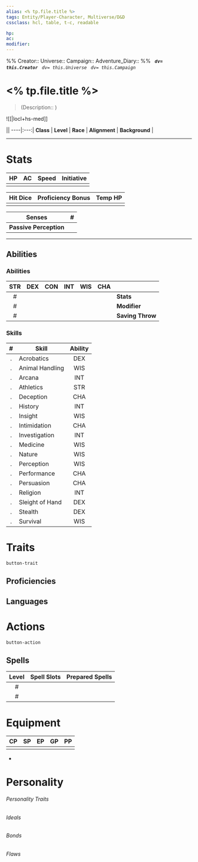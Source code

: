 ```yaml
---
alias: <% tp.file.title %>
tags: Entity/Player-Character, Multiverse/D&D
cssclass: hcl, table, t-c, readable

hp: 
ac: 
modifier: 
---
```

%%
Creator:: 
Universe:: 
Campaign:: 
Adventure_Diary:: 
%%
<i>**` dv= this.Creator`**
` dv= this.Universe`
` dv= this.Campaign`</i>

# <% tp.file.title %>
> (Description:: )

![[|locl+hs-med]] <i>[]()</i>

||
----|:---:|
**Class** | 
**Level** | 
**Race** | 
**Alignment** | 
**Background** | 

---
# Stats
HP | AC | Speed | Initiative |
:---:|:---:|:---:|:---:|
||||

Hit Dice | Proficiency Bonus | Temp HP | 
:---:|:---:|:---:|
|||

Senses | \# |
---|---|
**Passive Perception** ||

---
## Abilities
### Abilities
STR | DEX | CON | INT | WIS | CHA ||
:---:|:----:|:----:|:---:|:---:|:---:|---|
\# |  |  |  |  |  | **Stats** |
\# |  |  |  |  |  | **Modifier** |
\# |  |  |  |  |  | **Saving Throw** |


### Skills
\# | Skill | Ability |
:--:|-----|:------:|
.| Acrobatics | DEX |
.| Animal Handling | WIS |
.| Arcana | INT |
.| Athletics | STR |
.| Deception | CHA |
.| History | INT |
.| Insight | WIS |
.| Intimidation | CHA |
.| Investigation | INT |
.| Medicine | WIS |
.| Nature | WIS |
.| Perception | WIS |
.| Performance | CHA |
.| Persuasion | CHA |
.| Religion | INT |
.| Sleight of Hand | DEX |
.| Stealth | DEX |
.| Survival | WIS |

# Traits

`button-trait`


## Proficiencies

## Languages


# Actions

`button-action`

## Spells
Level |Spell Slots | Prepared Spells |
:---:|:---:|:---:|
\# |||
\# |||
 
 

# Equipment
CP | SP | EP | GP | PP |
:---:|:---:|:---:|:---:|:---:|
|||||

- 

# Personality
###### Personality Traits

###### Ideals

###### Bonds

###### Flaws